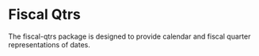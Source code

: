 Fiscal Qtrs
===========
The fiscal-qtrs package is designed to provide calendar and fiscal quarter
representations of dates.

